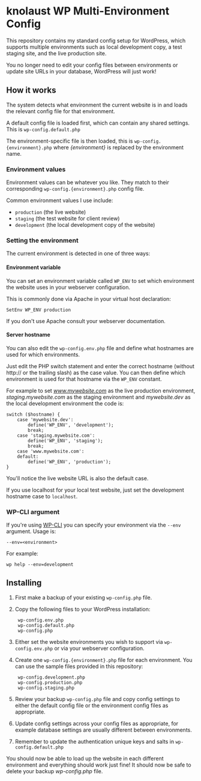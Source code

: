 # knolaust WP Multi-Environment Config

This repository contains my standard config setup for WordPress, which 
supports multiple environments such as local development copy, a test
staging site, and the live production site. 

You no longer need to edit your config files between environments or update site URLs in your database, WordPress will just work!

## How it works

The system detects what environment the current website is in and loads the relevant config file for that environment. 

A default config file is loaded first, which can contain any shared settings. This is  `wp-config.default.php`

The environment-specific file is then loaded, this is  `wp-config.{environment}.php` where *{environment}* is replaced by the environment name.

### Environment values

Environment values can be whatever you like. They match to their corresponding `wp-config.{environment}.php` config file.

Common environment values I use include:

* `production` (the live website)
* `staging` (the test website for client review)
* `development` (the local development copy of the website)

### Setting the environment

The current environment is detected in one of three ways:

#### Environment variable

You can set an environment variable called `WP_ENV` to set which environment the website uses in your webserver configuration. 

This is commonly done via Apache in your virtual host declaration:

    SetEnv WP_ENV production
    
If you don't use Apache consult your webserver documentation.

#### Server hostname

You can also edit the `wp-config.env.php` file and define what hostnames are used for which environments. 

Just edit the PHP switch statement and enter the correct hostname (without http:// or the trailing slash) as the case value. You can then define which environment is used for that hostname via the `WP_ENV` constant. 

For example to set *www.mywebsite.com* as the live production environment,  *staging.mywebsite.com* as the staging environment and *mywebsite.dev* as the local development environment the code is: 

    switch ($hostname) {
        case 'mywebsite.dev':
            define('WP_ENV', 'development');
            break;
        case 'staging.mywebsite.com':
            define('WP_ENV', 'staging');
            break;
        case 'www.mywebsite.com':
        default: 
            define('WP_ENV', 'production');
    }
        
You'll notice the live website URL is also the default case.

If you use localhost for your local test website, just set the development hostname case to `localhost`.

### WP-CLI argument
If you're using [WP-CLI](http://wp-cli.org/) you can specify your environment via the `--env` argument. Usage is:

    --env=<environment>

For example:

    wp help --env=development    

## Installing
1. First make a backup of your existing `wp-config.php` file.
2. Copy the following files to your WordPress installation:

        wp-config.env.php
        wp-config.default.php
        wp-config.php
        
3. Either set the website environments you wish to support via `wp-config.env.php` or via your webserver configuration.
4. Create one `wp-config.{environment}.php` file for each environment. You can use the sample files provided in this repository:

        wp-config.development.php
        wp-config.production.php
        wp-config.staging.php

5. Review your backup `wp-config.php` file and copy config settings to either the default config file or the environment config files as appropriate.
6. Update config settings across your config files as appropriate, for example database settings are usually different between environments.
7. Remember to update the authentication unique keys and salts in `wp-config.default.php`

You should now be able to load up the website in each different environment and everything should work just fine! It should now be safe to delete your backup *wp-config.php* file.


